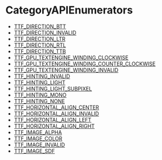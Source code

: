 # CategoryAPIEnumerators

<!-- DO NOT HAND-EDIT CATEGORY LISTS, THEY ARE AUTOGENERATED AND WILL BE OVERWRITTEN, BASED ON TAGS IN INDIVIDUAL PAGE FOOTERS. EDIT THOSE INSTEAD. -->
<!-- BEGIN CATEGORY LIST -->
- [TTF_DIRECTION_BTT](TTF_DIRECTION_BTT)
- [TTF_DIRECTION_INVALID](TTF_DIRECTION_INVALID)
- [TTF_DIRECTION_LTR](TTF_DIRECTION_LTR)
- [TTF_DIRECTION_RTL](TTF_DIRECTION_RTL)
- [TTF_DIRECTION_TTB](TTF_DIRECTION_TTB)
- [TTF_GPU_TEXTENGINE_WINDING_CLOCKWISE](TTF_GPU_TEXTENGINE_WINDING_CLOCKWISE)
- [TTF_GPU_TEXTENGINE_WINDING_COUNTER_CLOCKWISE](TTF_GPU_TEXTENGINE_WINDING_COUNTER_CLOCKWISE)
- [TTF_GPU_TEXTENGINE_WINDING_INVALID](TTF_GPU_TEXTENGINE_WINDING_INVALID)
- [TTF_HINTING_INVALID](TTF_HINTING_INVALID)
- [TTF_HINTING_LIGHT](TTF_HINTING_LIGHT)
- [TTF_HINTING_LIGHT_SUBPIXEL](TTF_HINTING_LIGHT_SUBPIXEL)
- [TTF_HINTING_MONO](TTF_HINTING_MONO)
- [TTF_HINTING_NONE](TTF_HINTING_NONE)
- [TTF_HORIZONTAL_ALIGN_CENTER](TTF_HORIZONTAL_ALIGN_CENTER)
- [TTF_HORIZONTAL_ALIGN_INVALID](TTF_HORIZONTAL_ALIGN_INVALID)
- [TTF_HORIZONTAL_ALIGN_LEFT](TTF_HORIZONTAL_ALIGN_LEFT)
- [TTF_HORIZONTAL_ALIGN_RIGHT](TTF_HORIZONTAL_ALIGN_RIGHT)
- [TTF_IMAGE_ALPHA](TTF_IMAGE_ALPHA)
- [TTF_IMAGE_COLOR](TTF_IMAGE_COLOR)
- [TTF_IMAGE_INVALID](TTF_IMAGE_INVALID)
- [TTF_IMAGE_SDF](TTF_IMAGE_SDF)
<!-- END CATEGORY LIST -->

